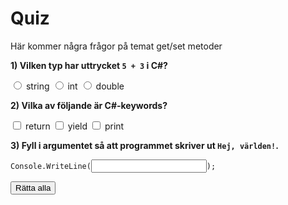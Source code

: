 # Quiz

Här kommer några frågor på temat get/set metoder

<div class="quiz-group" id="quiz-set-1">

  <!-- Q1: enkel flervals (ett rätt) -->
  <div class="quiz" data-quiz-id="q1" data-points="1">
    <p><strong>1) Vilken typ har uttrycket <code>5 + 3</code> i C#?</strong></p>
    <div class="quiz-options" role="group" aria-label="q1">
      <label class="quiz-option"><input type="radio" value="a"> string</label>
      <label class="quiz-option"><input type="radio" value="b" data-correct> int</label>
      <label class="quiz-option"><input type="radio" value="c"> double</label>
    </div>
    <p class="quiz-feedback" hidden></p>
  </div>

  <!-- Q2: flera rätt (två av tre) -->
  <div class="quiz" data-quiz-id="q2" data-points="2">
    <p><strong>2) Vilka av följande är C#-keywords?</strong></p>
    <div class="quiz-options" role="group" aria-label="q2">
      <label class="quiz-option"><input type="checkbox" data-correct> return</label>
      <label class="quiz-option"><input type="checkbox" data-correct> yield</label>
      <label class="quiz-option"><input type="checkbox"> print</label>
    </div>
    <p class="quiz-feedback" hidden></p>
  </div>

  <!-- Q3: fyll i koden inline (rätt = "Hej, världen!") -->
  <div class="quiz" data-quiz-id="q3" data-points="1" data-pattern="^\s*&quot;Hej, världen!&quot;\s*$">
    <p><strong>3) Fyll i argumentet så att programmet skriver ut <code>Hej, världen!</code>.</strong></p>
    <pre><code class="language-csharp">Console.WriteLine(<input class="quiz-inline-input" data-answer="&quot;Hej, världen!&quot;">);</code></pre>
    <p class="quiz-feedback" hidden></p>
  </div>

</div>

<button class="md-button md-button--primary quiz-check-all" data-target="#quiz-set-1">Rätta alla</button>
<p class="quiz-result" id="quiz-set-1-result" hidden></p>

